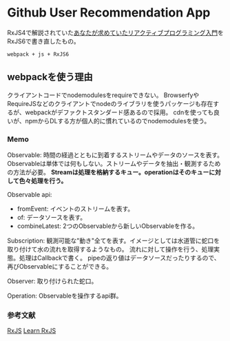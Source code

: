 # Github User Recommendation App
RxJS4で解説されていた[あなたが求めていたリアクティブプログラミング入門](https://ninjinkun.hatenablog.com/entry/introrxja)をRxJS6で書き直したもの。

`webpack + js + RxJS6`

## webpackを使う理由
クライアントコードでnodemodulesをrequireできない。
BrowserfyやRequireJSなどのクライアントでnodeのライブラリを使うパッケージも存在するが、webpackがデファクトスタンダード感あるので採用。
cdnを使っても良いが、npmからDLする方が個人的に慣れているのでnodemodulesを使う。

### Memo
Observable: 時間の経過とともに到着するストリームやデータのソースを表す。
Observableは単体では何もしない。ストリームやデータを抽出・観測するための方法が必要。
**Streamは処理を格納するキュー。operationはそのキューに対して色々処理を行う。**

Observable api:
  * fromEvent: イベントのストリームを表す。
  * of: データソースを表す。
  * combineLatest: 2つのObservableから新しいObservableを作る。

Subscription: 観測可能な"動き"全てを表す。イメージとしては水道管に蛇口を取り付けて水の流れを取得するようなもの。
流れに対して操作を行う、処理実態。処理はCallbackで書く。
pipeの返り値はデータソースだったりするので、再びObservableにすることができる。

Observer: 取り付けられた蛇口。

Operation: Observableを操作するapi群。

### 参考文献
[RxJS](https://rxjs-dev.firebaseapp.com/)
[Learn RxJS](https://www.learnrxjs.io/)
